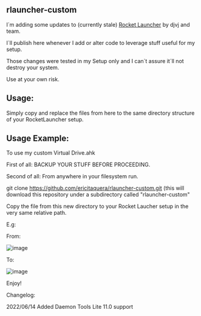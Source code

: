 ## rlauncher-custom
I´m adding some updates to (currently stale) [Rocket Launcher](https://www.rlauncher.com/) by djvj and team.
 
I´ll publish here whenever I add or alter code to leverage stuff useful for my setup.

Those changes were tested in my Setup only and I can´t assure it´ll not destroy your system.

Use at your own risk.


## Usage:
Simply copy and replace the files from here to the same directory structure of your RocketLauncher setup.

## Usage Example:
To use my custom Virtual Drive.ahk

First of all: BACKUP YOUR STUFF BEFORE PROCEEDING.

Second of all: From anywhere in your filesystem run.

git clone https://github.com/ericitaquera/rlauncher-custom.git (this will download this repository under a subdirectory called "rlauncher-custom"

Copy the file from this new directory to your Rocket Laucher setup in the very same relative path.

E.g:

From:

![image](https://user-images.githubusercontent.com/31386528/173709493-7fb108b2-b6f0-4a76-8c7d-0fbce34bf5ad.png)

To:

![image](https://user-images.githubusercontent.com/31386528/173709638-2fe02ad7-9c34-4cf2-bfc5-0cb26a5e1394.png)

Enjoy!


Changelog:

2022/06/14
Added Daemon Tools Lite 11.0 support
